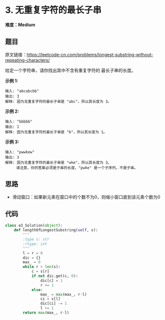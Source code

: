 # 3. 无重复字符的最长子串
**难度：Medium**

## 题目
原文链接：https://leetcode-cn.com/problems/longest-substring-without-repeating-characters/

给定一个字符串，请你找出其中不含有重复字符的 最长子串的长度。

**示例 1:**
```
输入: "abcabcbb"
输出: 3 
解释: 因为无重复字符的最长子串是 "abc"，所以其长度为 3。
```
**示例 2:**
```
输入: "bbbbb"
输出: 1
解释: 因为无重复字符的最长子串是 "b"，所以其长度为 1。
```
**示例 3:**
```
输入: "pwwkew"
输出: 3
解释: 因为无重复字符的最长子串是 "wke"，所以其长度为 3。
     请注意，你的答案必须是子串的长度，"pwke" 是一个子序列，不是子串。
```
## 思路
* 滑动窗口：如果新元素在窗口中的个数不为0，则缩小窗口直到该元素个数为0

## 代码
```python
class a3_Solution(object):
    def lengthOfLongestSubstring(self, s):
        """
        :type s: str
        :rtype: int
        """
        l = r = 0
        dic = {}
        max_ = 0
        while r < len(s):
            c = s[r]
            if not dic.get(c, 0):
                dic[c] = 1
                r += 1
            else:
                max_ = max(max_, r-l)
                ci = s[l]
                dic[ci] -= 1
                l += 1
        return max(max_, r-l)
```
